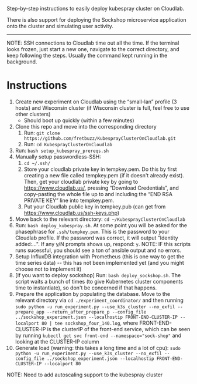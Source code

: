 Step-by-step instructions to easily deploy kubespray cluster on Cloudlab. 

There is also support for deploying the Sockshop microservice application onto the cluster and simulating user activity.

----
NOTE: SSH connections to Cloudlab time out all the time. If the terminal looks frozen, just start a new one, navigate to the correct directory, and keep following the steps. Usually the command kept running in the background.

# Instructions
1. Create new experiment on Cloudlab using the “small-lan” profile (3 hosts) and Wisconsin cluster (if Wisconsin cluster is full, feel free to use other clusters)
    * Should boot up quickly (within a few minutes)
2. Clone this repo and move into the corresponding directory
    1. Run: `git clone https://github.com/fretbuzz/KubesprayClusterOnCloudlab.git`
    2. Run: `cd KubesprayClusterOnCloudlab`
3. Run: `bash setup_kubespray_prereqs.sh`
4. Manually setup passwordless-SSH:
    1. `cd ~/.ssh/`
    2. Store your cloudlab private key in tempkey.pem. Do this by first creating a new file called tempkey.pem (if it doesn't already exist). Then, get your cloudlab private key by going to https://www.cloudlab.us/, pressing “Download Credentials”, and copy-pasting the whole file up to and including the “END RSA PRIVATE KEY” line into tempkey.pem. 
    3. Put your Cloudlab public key in tempkey.pub (can get from https://www.cloudlab.us/ssh-keys.php)
5. Move back to the relevant directory: `cd ~/KubesprayClusterOnCloudlab`
6. Run: `bash deploy_kubespray.sh`. At some point you will be asked for the phasephrase for `.ssh/tempkey.pem`. This is the password to your Cloudlab profile. If the password was correct, it will output “Identity added:...". If any y/N prompts shows up, respond: `y`.
   NOTE: IF this scripts runs sucessful, you should see a ton of ansible output and no errors.
7. Setup InfluxDB integration with Prometheus (this is one way to get the time series data) -- this has not been implemented yet (and you might choose not to implement it)
8. \[If you want to deploy sockshop\] Run: `bash deploy_sockshop.sh`. The script waits a bunch of times (to give Kubernetes cluster components time to instantiate), so don't be concerned if that happens.
9. Prepare the application by populating the database. Move to the relevant directory via `cd ./experiment_coordinator/` and then running `sudo python -u run_experiment.py --use_k3s_cluster --no_exfil --prepare_app --return_after_prepare_p --config_file ../sockshop_experiment.json --localhostip FRONT-END-CLUSTER-IP --localport 80 | tee sockshop_four_140.log`, where FRONT-END-CLUSTER-IP is the clusterIP of the front-end service, which can be seen by running `kubectl get svc front-end --namespace="sock-shop"` and looking at the CLUSTER-IP column
10. Generate load (warning: this takes a long time and a lot of cpu):
`sudo python -u run_experiment.py --use_k3s_cluster --no_exfil --config_file ../sockshop_experiment.json --localhostip FRONT-END-CLUSTER-IP --localport 80`

NOTE: Need to add autoscaling support to the kubespray cluster

